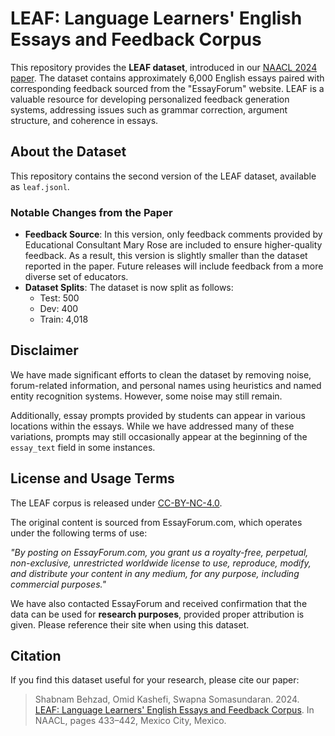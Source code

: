 # LEAF: Language Learners' English Essays and Feedback Corpus

This repository provides the **LEAF dataset**, introduced in our [NAACL 2024 paper](https://aclanthology.org/2024.naacl-short.36/). The dataset contains approximately 6,000 English essays paired with corresponding feedback sourced from the "EssayForum" website. LEAF is a valuable resource for developing personalized feedback generation systems, addressing issues such as grammar correction, argument structure, and coherence in essays.

## About the Dataset
This repository contains the second version of the LEAF dataset, available as `leaf.jsonl`.

### Notable Changes from the Paper
- **Feedback Source**: In this version, only feedback comments provided by Educational Consultant Mary Rose are included to ensure higher-quality feedback. As a result, this version is slightly smaller than the dataset reported in the paper. Future releases will include feedback from a more diverse set of educators.
- **Dataset Splits**: The dataset is now split as follows:  
  - Test: 500  
  - Dev: 400  
  - Train: 4,018

## Disclaimer
We have made significant efforts to clean the dataset by removing noise, forum-related information, and personal names using heuristics and named entity recognition systems. However, some noise may still remain.

Additionally, essay prompts provided by students can appear in various locations within the essays. While we have addressed many of these variations, prompts may still occasionally appear at the beginning of the `essay_text` field in some instances.

## License and Usage Terms
The LEAF corpus is released under [CC-BY-NC-4.0](https://creativecommons.org/licenses/by-nc/4.0/deed.en).

The original content is sourced from EssayForum.com, which operates under the following terms of use:

*"By posting on EssayForum.com, you grant us a royalty-free, perpetual, non-exclusive, unrestricted worldwide license to use, reproduce, modify, and distribute your content in any medium, for any purpose, including commercial purposes."*

We have also contacted EssayForum and received confirmation that the data can be used for **research purposes**, provided proper attribution is given. Please reference their site when using this dataset.

## Citation
If you find this dataset useful for your research, please cite our paper:

>Shabnam Behzad, Omid Kashefi, Swapna Somasundaran. 2024. [LEAF: Language Learners' English Essays and Feedback Corpus](https://aclanthology.org/2024.naacl-short.36/). In NAACL, pages 433–442, Mexico City, Mexico.